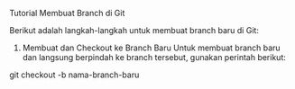 Tutorial Membuat Branch di Git

Berikut adalah langkah-langkah untuk membuat branch baru di Git:

1. Membuat dan Checkout ke Branch Baru
Untuk membuat branch baru dan langsung berpindah ke branch tersebut, gunakan perintah berikut:

git checkout -b nama-branch-baru
